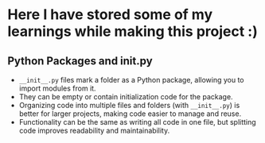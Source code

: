 # Here I have stored some of my learnings while making this project :)

## Python Packages and **init**.py

- `__init__.py` files mark a folder as a Python package, allowing you to import modules from it.
- They can be empty or contain initialization code for the package.
- Organizing code into multiple files and folders (with `__init__.py`) is better for larger projects, making code easier to manage and reuse.
- Functionality can be the same as writing all code in one file, but splitting code improves readability and maintainability.



